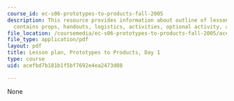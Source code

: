 ```yaml
---
course_id: ec-s06-prototypes-to-products-fall-2005
description: This resource provides information about outline of lesson plan which
  contains props, handouts, logistics, activities, optional activity, and homework.
file_location: /coursemedia/ec-s06-prototypes-to-products-fall-2005/acefbd7b181b1f5bf7692e4ea2473d08_MITEC_S06F05_lp1_2.pdf
file_type: application/pdf
layout: pdf
title: Lesson plan, Prototypes to Products, Day 1
type: course
uid: acefbd7b181b1f5bf7692e4ea2473d08

---
```

None